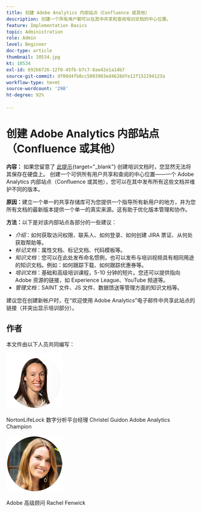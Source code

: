 ```yaml
---
title: 创建 Adobe Analytics 内部站点（Confluence 或其他）
description: 创建一个所有用户都可以在其中共享和查阅培训文档的中心位置。
feature: Implementation Basics
topic: Administration
role: Admin
level: Beginner
doc-type: article
thumbnail: 10534.jpg
kt: 10534
exl-id: 692b6726-12f8-45fb-b7c7-8ae42e1a14b7
source-git-commit: df00d4fb8cc5093903ed4628dfe12f152294123a
workflow-type: tm+mt
source-wordcount: '298'
ht-degree: 92%

---
```


# 创建 Adobe Analytics 内部站点（Confluence 或其他）

**内容：** 如果您留意了 [此提示](create-basic-videos-and-training.md){target="_blank"} 创建培训文档时，您显然无法将其保存在硬盘上。 创建一个可供所有用户共享和查阅的中心位置——一个 Adobe Analytics 内部站点（Confluence 或其他），您可以在其中发布所有这些文档并维护不同的版本。

**原因：**&#x200B;建立一个单一的共享存储库可为您提供一个指导所有新用户的地方，并为您所有文档的最新版本提供一个单一的真实来源。这有助于优化版本管理和协作。

**方法：**&#x200B;以下是对该内部站点各部分的一些建议：

* _介绍_：如何获取访问权限、联系人、如何登录、如何创建 JIRA 票证、从何处获取帮助等。
* _标记文档_：属性文档、标记文档、代码模板等。
* _知识文档_：您可以在此处发布命名惯例，也可以发布与培训视频具有相同用途的知识文档。例如：如何跟踪下载、如何跟踪优惠券等。
* _培训文档_：基础和高级培训课程，5-10 分钟的短片。您还可以提供指向 Adobe 资源的链接，如 Experience League、YouTube 频道等。
* _管理文档_：SAINT 文件、JS 文件、数据馈送等管理方面的知识文档等。

建议您在创建新帐户时，在“欢迎使用 Adobe Analytics”电子邮件中共享此站点的链接（并突出显示培训部分）。


## 作者

本文件由以下人员共同编写：

![Christel Guidon](assets/Christel-Headshot-150.png)

NortonLifeLock 数字分析平台经理 Christel Guidon
Adobe Analytics Champion

![Rachel Fenwick](assets/Rachel-Fenwick-150.png)

Adobe 高级顾问 Rachel Fenwick
